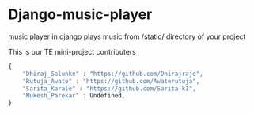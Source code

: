 # Django-music-player
music player in django plays music from /static/ directory of your project

This is our TE mini-project
contributers

```javascript
{
    "Dhiraj_Salunke" : "https://github.com/Dhirajraje",
    "Rutuja_Awate" : "https://github.com/Awaterutuja",
    "Sarita_Karale" : "https://github.com/Sarita-k1",
    "Mukesh_Parekar" : Undefined,
}
```
